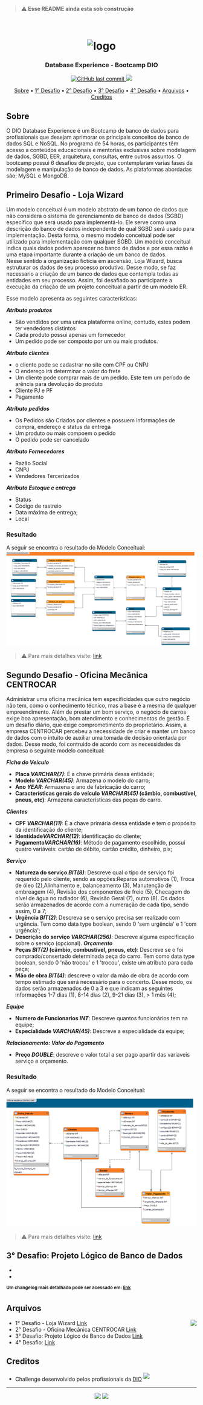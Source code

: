 > <B>⚠️ Esse README ainda esta sob construção</B>

<h1 align="center">
<h1 align="center">
  <br>
  <img src="https://hermes.digitalinnovation.one/tracks/7df7e300-b035-4b09-a7ad-34d1cb18f9a6.png" alt="logo" height="200">
</h1>

<h3 align="center"> Database Experience - Bootcamp DIO</h3>

<p align="center">
    <a href="">
    <img src="https://img.shields.io/github/last-commit/CatarinaRRF/Challenge-Alura-Cash-19-08-22?color=informational&style=flat-square"
         alt="GitHub last commit">
    <a href="https://github.com/CatarinaRRF/Challenge-Alura-Cash-19-08-22">
    <img src= http://img.shields.io/static/v1?label=STATUS&message=EM%20DESENVOLVIMENTO&color=green&style=flat-square >

</p>

<p align="center">
  <a href="#sobre">Sobre</a> •
  <a href="#primeiro-desafio---loja-wizard">1° Desafio</a> •
  <a href="#segundo-desafio---oficina-mecânica-centrocar">2° Desafio</a> •
  <a href="#">3° Desafio</a> •
  <a href="#">4° Desafio</a> •
  <a href="#arquivos">Arquivos</a> •
  <a href="#creditos">Creditos</a>
  
</p>

## Sobre 

O DIO Database Experience é um Bootcamp de banco de dados para profissionais que desejam aprimorar os principais conceitos de banco de dados SQL e NoSQL. No programa de 54 horas, os participantes têm acesso a conteúdos educacionais e mentorias exclusivas sobre modelagem de dados, SGBD, EER, arquitetura, consultas, entre outros assuntos. O bootcamp possui 6 desafios de projeto, que contemplaram varias fases da modelagem e manipulação de banco de dados. As plataformas abordadas são: MySQL e MongoDB.

## Primeiro Desafio - Loja Wizard
Um modelo conceitual é um modelo abstrato de um banco de dados que não considera o sistema de gerenciamento de banco de dados (SGBD) específico que será usado para implementá-lo. Ele serve como uma descrição do banco de dados independente de qual SGBD será usado para implementação. Desta forma, o mesmo modelo conceitual pode ser utilizado para implementação com qualquer SGBD. Um modelo conceitual indica quais dados podem aparecer no banco de dados e por essa razão é uma etapa importante durante a criação de um banco de dados.<br>
Nesse sentido a organização fictícia em ascensão, Loja Wizard, busca estruturar os dados de seu processo produtivo. Desse modo, se faz necessario a criação de um banco de dados que contempla todas as entidades em seu processo. Assim, foi desafiado ao participante a execução da criação de um projeto conceitual a partir de um modelo ER.

Esse modelo apresenta as seguintes características:

<b><i>Atributo produtos</i></b> 
* São vendidos por uma unica plataforma online, contudo, estes podem ter vendedores distintos
* Cada produto possui apenas um fornecedor 
* Um pedido pode ser composto por um ou mais produtos.

<b><i>Atributo clientes</i></b> 
* o cliente pode se cadastrar no site com CPF ou CNPJ 
* O endereço irá determinar o valor do frete
* Um cliente pode comprar mais de um pedido. Este tem um período de arência para devolução do produto
* Cliente PJ e PF
* Pagamento
  
<b><i>Atributo pedidos</i></b> 
* Os Pedidos são Criados por clientes e possuem informações de compra, endereço e status da entrega
* Um produto ou mais compoem o pedido
* O pedido pode ser cancelado

<b><i>Atributo Fornecedores</i></b> 
* Razão Social
* CNPJ
* Vendedores Tercerizados

<b><i>Atributo Estoque e entrega</i></b> 
* Status
* Código de rastreio 
* Data máxima de entrega;
* Local

### Resultado
A seguir se encontra o resultado do Modelo Conceitual: 
<img src='https://github.com/CatarinaRRF/bootcamp_database_experience_DIO/blob/b5006a3c74f4fb5faae59777f48e8e35a0c74220/Desafio-ECOMMERCE/media/projeto_conceitual_db_ecommerce_h.png'>

> ⚠️ Para mais detalhes visite: <a href='https://github.com/CatarinaRRF/bootcamp_database_experience_DIO/blob/664fcd84b6fc1530a52dfe03e9fa4f9c8d90ad84/Desafio-ECOMMERCE/README.md'>link</a>

## Segundo Desafio - Oficina Mecânica CENTROCAR 
Administrar uma oficina mecânica tem especificidades que outro negócio não tem, como o conhecimento técnico, mas a base é a mesma de qualquer empreendimento. Além de prestar um bom serviço, o negócio de carros exige boa apresentação, bom atendimento e conhecimentos de gestão. É um desafio diário, que exige comprometimento do proprietário. Assim, a empresa CENTROCAR percebeu a necessidade de criar e manter um banco de dados com o intuito de auxiliar uma tomada de decisão orientada por dados. 
Desse modo, foi contruido de acordo com as necessidades da empresa o seguinte modelo conceitual:

<b><i>Ficha do Veículo</i></b> 
* <b>Placa <i>VARCHAR(7)</i></b>: É a chave primária dessa entidade;
* <b>Modelo <i>VARCHAR(45)</i></b>: Armazena o modelo do carro;
* <b>Ano <i>YEAR</i></b>: Armazena o ano de fabricação do carro;
* <b>Características gerais do veículo <i>VARCHAR(45)</i> (câmbio, combustível, pneus, etc)</b>: Armazena características das peças do carro.

<b><i>Clientes</i></b> 
* <b>CPF <i>VARCHAR(11)</i></b>: É a chave primária dessa entidade e tem o propósito da identificação do cliente;
* <b>Identidade<i>VARCHAR(12)</i></b>: identificação do cliente;
* <b>Pagamento<i>VARCHAR(16)</i></b>: Método de pagamento escolhido, possui quatro variáveis: cartão de débito, cartão crédito, dinheiro, pix;

<b><i>Serviço</i></b>
* <b>Natureza do serviço <i>BIT(8)</i></b>: Descreve qual o tipo de serviço foi requerido pelo cliente, sendo as opções:Reparos automotivos (1), Troca de óleo (2),Alinhamento e, balanceamento (3), Manutenção de embreagem (4), Revisão dos componentes de freio (5), Checagem do nível de água no radiador (6), Revisão Geral (7), outro (8). Os dados serão armazenados de acordo com a numeração de cada tipo, sendo assim, 0 a 7;
* <b>Urgência <i>BIT(2)</i></b>: Descreva se o serviço precisa ser realizado com urgência. Tem como data type boolean, sendo 0 'sem urgência' e 1 'com urgência';
* <b>Descrição do serviço <i>VARCHAR(256)</i></b>: Descreve alguma especificação sobre o serviço (opcional).
<b><i>Orçamento</i></b>
* <b>Peças <i>BIT(2)</i> (câmbio, combustível, pneus, etc)</b>: Descreve se o foi comprado/consertado determinada peça do carro. Tem como data type boolean, sendo 0 'não trocou' e 1 'trocou', existe um atributo para cada peça;
* <b>Mão de obra <i>BIT(4)</i></b>: descreve o valor da mão de obra de acordo com tempo estimado que será necessário para o concerto. Desse modo, os dados serão armazenados de 0 a 3 e que indicam as seguintes informações 1-7 dias (1), 8-14 dias (2), 9-21 dias (3), > 1 mês (4);

<b><i>Equipe</i></b>
* <b>Numero de Funcionarios <i>INT</i></b>: Descreve quantos funcionários tem na equipe;
* <b>Especialidade <i>VARCHAR(45)</i></b>: Descreve a especialidade da equipe;

<b><i>Relacionamento: Valor do Pagamento</i></b>
* <b>Preço <i>DOUBLE</i></b>: descreve o valor total a ser pago apartir das variaveis serviço e orçamento.

### Resultado
A seguir se encontra o resultado do Modelo Conceitual: 

<img src='https://github.com/CatarinaRRF/bootcamp_database_experience_DIO/blob/905fa0eda99642ff1f9e1896d2e76d068da59655/Desafio-OFICINA/media/projeto_conceitual_db_centro_car.png'>

> ⚠️ Para mais detalhes visite: <a href='https://github.com/CatarinaRRF/bootcamp_database_experience_DIO/tree/main/Desafio-OFICINA#readme'>link</a>

## 3° Desafio: Projeto Lógico de Banco de Dados
*
*

<b><sup>Um changelog mais detalhado pode ser acessado em: <a href=''>link</a></sup></b>

## Arquivos

<img align="right" height="150" src="https://cdn-icons-png.flaticon.com/512/977/977506.png">

* 1° Desafio - Loja Wizard <a href='bootcamp_database_experience_DIO/Desafio-ECOMMERCE'>Link</a>
* 2° Desafio - Oficina Mecânica CENTROCAR <a href='bootcamp_database_experience_DIO/Desafio-OFICINA'>Link</a>
* 3° Desafio: Projeto Lógico de Banco de Dados <a href=''>Link</a>
* 4° Desafio: <a href=''>Link</a>

## Creditos
* Challenge desenvolvido pelos profissionais da <a href='https://www.dio.me/'> DIO</a> <sup><img src='https://user-images.githubusercontent.com/105402331/187300705-229c3543-398f-41b5-9e23-44bbf5796f21.png' height=10px></sup>

<hr size=7>

<p align="center">
 <a href='https://www.linkedin.com/public-profile'><img src='https://cdn-icons-png.flaticon.com/512/174/174857.png' height=20px></a> <a href='https://www.kaggle.com/ccfreitas'><img src='https://cdn4.iconfinder.com/data/icons/logos-and-brands/512/189_Kaggle_logo_logos-512.png' height=20px></a>
</p>

